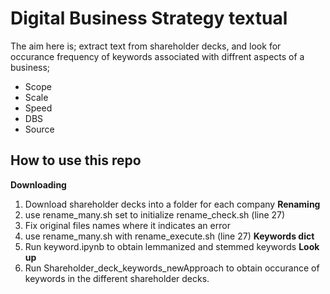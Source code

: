 # Digital Business Strategy textual

The aim here is; extract text from shareholder decks, and look for occurance frequency of keywords associated with diffrent aspects of a business;
* Scope
* Scale
* Speed
* DBS
* Source


## How to use this repo
**Downloading**
1. Download shareholder decks into a folder for each company
**Renaming**
1. use rename_many.sh set to initialize rename_check.sh (line 27)
1. Fix original files names where it indicates an error
1. use rename_many.sh with rename_execute.sh (line 27)
**Keywords dict**
1. Run keyword.ipynb to obtain lemmanized and stemmed keywords
**Look up**
1. Run Shareholder_deck_keywords_newApproach to obtain occurance of keywords in the different shareholder decks.